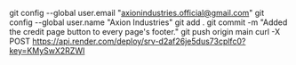 git config --global user.email "axionindustries.official@gmail.com"
git config --global user.name "Axion Industries"
git add .
git commit -m "Added the credit page button to every page's footer."
git push origin main
curl -X POST https://api.render.com/deploy/srv-d2af26je5dus73cplfc0?key=KMySwX2RZWI